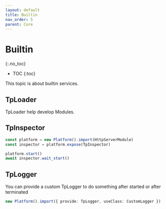 ```yaml
---
layout: default
title: Builtin
nav_order: 5
parent: Core
---
```


# Builtin
{:.no_toc}

- TOC
{:toc}

This topic is about builtin services.

## TpLoader

TpLoader help develop Modules.

## TpInspector

```typescript
const platform = new Platform().import(HttpServerModule)
const inspector = platform.expose(TpInspector)

platform.start()
await inspector.wait_start()
```

## TpLogger

You can provide a custom TpLogger to do something after started or after terminated

```typescript
new Platform().import({ provide: TpLogger, useClass: CustomLogger })
```